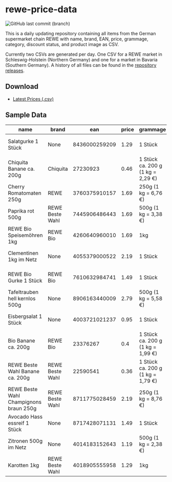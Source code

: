 # rewe-price-data

![GitHub last commit (branch)](https://img.shields.io/github/last-commit/L480/rewe-price-data/main)

This is a daily updating repository containing all items from the German supermarket chain REWE with name, brand, EAN, price, grammage, category, discount status, and product image as CSV.

Currently two CSVs are generated per day. One CSV for a REWE market in Schleswig-Holstein (Northern Germany) and one for a market in Bavaria (Southern Germany). A history of all files can be found in the [repository releases](https://github.com/L480/rewe-price-data/releases).


## Download

- [Latest Prices (.csv)](https://github.com/L480/rewe-price-data/releases/latest)

## Sample Data

|name                                  |brand          |ean          |price|grammage                         |category     |sale |image                                                        |
|--------------------------------------|---------------|-------------|-----|---------------------------------|-------------|-----|-------------------------------------------------------------|
|Salatgurke 1 Stück                    |None           |8436000259209|1.29 |1 Stück                          |Obst & Gemüse|False|https://img.rewe-static.de/0483303/24569873_digital-image.png|
|Chiquita Banane ca. 200g              |Chiquita       |27230923     |0.46 |1 Stück ca. 200 g (1 kg = 2,29 €)|Obst & Gemüse|False|https://img.rewe-static.de/7230923/24568904_digital-image.png|
|Cherry Romatomaten 250g               |REWE           |3760375910157|1.69 |250g (1 kg = 6,76 €)             |Obst & Gemüse|False|https://img.rewe-static.de/1033906/23292477_digital-image.png|
|Paprika rot 500g                      |REWE Beste Wahl|7445906486443|1.69 |500g (1 kg = 3,38 €)             |Obst & Gemüse|False|https://img.rewe-static.de/1902921/23275435_digital-image.png|
|REWE Bio Speisemöhren 1kg             |REWE Bio       |4260640960010|1.69 |1kg                              |Obst & Gemüse|False|https://img.rewe-static.de/2588140/24343912_digital-image.png|
|Clementinen 1kg im Netz               |None           |4055379000522|2.19 |1 Stück                          |Obst & Gemüse|False|https://img.rewe-static.de/1055132/23270610_digital-image.png|
|REWE Bio Gurke 1 Stück                |REWE Bio       |7610632984741|1.49 |1 Stück                          |Obst & Gemüse|False|https://img.rewe-static.de/7359497/24569872_digital-image.png|
|Tafeltrauben hell kernlos 500g        |None           |8906163440009|2.79 |500g (1 kg = 5,58 €)             |Obst & Gemüse|False|https://img.rewe-static.de/1105044/21306366_digital-image.png|
|Eisbergsalat 1 Stück                  |None           |4003721021237|0.95 |1 Stück                          |Obst & Gemüse|True |https://img.rewe-static.de/0482595/24570316_digital-image.png|
|Bio Banane ca. 200g                   |REWE Bio       |23376267     |0.4  |1 Stück ca. 200 g (1 kg = 1,99 €)|Obst & Gemüse|False|https://img.rewe-static.de/1930502/24568902_digital-image.png|
|REWE Beste Wahl Banane ca. 200g       |REWE Beste Wahl|22590541     |0.36 |1 Stück ca. 200 g (1 kg = 1,79 €)|Obst & Gemüse|True |https://img.rewe-static.de/1028378/33873287_digital-image.png|
|REWE Beste Wahl Champignons braun 250g|REWE Beste Wahl|8711775028459|2.19 |250g (1 kg = 8,76 €)             |Obst & Gemüse|False|https://img.rewe-static.de/1928831/21288695_digital-image.png|
|Avocado Hass essreif 1 Stück          |None           |8717428071131|1.49 |1 Stück                          |Obst & Gemüse|False|https://img.rewe-static.de/0151854/25018105_digital-image.png|
|Zitronen 500g im Netz                 |None           |4014183152643|1.19 |500g (1 kg = 2,38 €)             |Obst & Gemüse|False|https://img.rewe-static.de/1073678/21306346_digital-image.png|
|Karotten 1kg                          |REWE Beste Wahl|4018905555958|1.29 |1kg                              |Obst & Gemüse|False|https://img.rewe-static.de/1045111/21288882_digital-image.png|